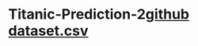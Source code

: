 # Titanic-Prediction-2[github dataset.csv](https://github.com/user-attachments/files/22386764/github.dataset.csv)
